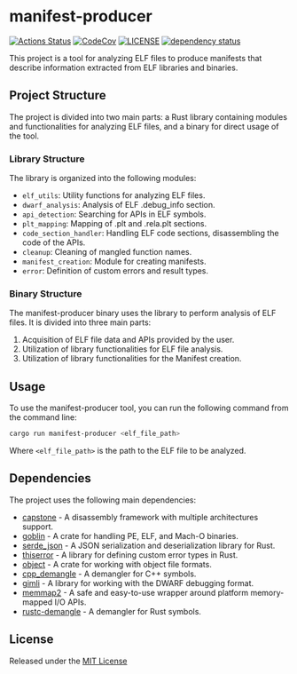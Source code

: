 # manifest-producer

[![Actions Status][actions badge]][actions]
[![CodeCov][codecov badge]][codecov]
[![LICENSE][license badge]][license]
[![dependency status][status badge]][status]

This project is a tool for analyzing ELF files to produce manifests that describe information extracted from ELF libraries and binaries.

## Project Structure

The project is divided into two main parts: a Rust library containing modules and functionalities for analyzing ELF files, and a binary for direct usage of the tool.

### Library Structure

The library is organized into the following modules:

* `elf_utils`: Utility functions for analyzing ELF files.
* `dwarf_analysis`: Analysis of ELF .debug_info section.
* `api_detection`: Searching for APIs in ELF symbols.
* `plt_mapping`: Mapping of .plt and .rela.plt sections.
* `code_section_handler`: Handling ELF code sections, disassembling the code of the APIs.
* `cleanup`: Cleaning of mangled function names.
* `manifest_creation`: Module for creating manifests.
* `error`: Definition of custom errors and result types.

### Binary Structure

The manifest-producer binary uses the library to perform analysis of ELF files. It is divided into three main parts:

1. Acquisition of ELF file data and APIs provided by the user.
2. Utilization of library functionalities for ELF file analysis.
3. Utilization of library functionalities for the Manifest creation.

## Usage

To use the manifest-producer tool, you can run the following command from the command line:

```bash
cargo run manifest-producer <elf_file_path>
```

Where `<elf_file_path>` is the path to the ELF file to be analyzed.

## Dependencies

The project uses the following main dependencies:

- [capstone](https://crates.io/crates/capstone) - A disassembly framework with multiple architectures support.
- [goblin](https://crates.io/crates/goblin) - A crate for handling PE, ELF, and Mach-O binaries.
- [serde_json](https://crates.io/crates/serde_json) - A JSON serialization and deserialization library for Rust.
- [thiserror](https://crates.io/crates/thiserror) - A library for defining custom error types in Rust.
- [object](https://crates.io/crates/object) - A crate for working with object file formats.
- [cpp_demangle](https://crates.io/crates/cpp_demangle) - A demangler for C++ symbols.
- [gimli](https://crates.io/crates/gimli) - A library for working with the DWARF debugging format.
- [memmap2](https://crates.io/crates/memmap2) - A safe and easy-to-use wrapper around platform memory-mapped I/O APIs.
- [rustc-demangle](https://crates.io/crates/rustc-demangle) - A demangler for Rust symbols.

## License

Released under the [MIT License](LICENSES/MIT.txt)

<!-- Links -->
[actions]: https://github.com/SoftengPoliTo/prin-task-2.2/actions
[codecov]: https://app.codecov.io/gh/SoftengPoliTo/prin-task-2.2
[license]: LICENSES/MIT.txt
[status]: https://deps.rs/repo/github/SoftengPoliTo/prin-task-2.2

<!-- Badges -->
[actions badge]: https://github.com/SoftengPoliTo/prin-task-2.2/workflows/manifest-producer/badge.svg
[codecov badge]: https://codecov.io/gh/SoftengPoliTo/prin-task-2.2/branch/main/graph/badge.svg
[license badge]: https://img.shields.io/badge/license-MIT-blue.svg
[status badge]: https://deps.rs/repo/github/SoftengPoliTo/prin-task-2.2/status.svg

